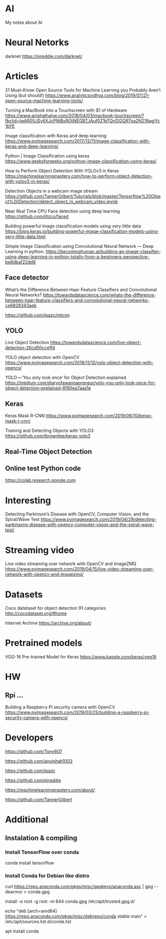 # AI
My notes about AI

# Neural Netorks

darknet https://pjreddie.com/darknet/

# Articles

21 Must-Know Open Source Tools for Machine Learning you Probably Aren’t Using (but should!) https://www.analyticsvidhya.com/blog/2019/07/21-open-source-machine-learning-tools/

Turning a MacBook into a Touchscreen with $1 of Hardware https://www.anishathalye.com/2018/04/03/macbook-touchscreen/?fbclid=IwAR05JSy6XJcPNjBxR0IiNEGB7_tAuf0Z1bTQnDI2QR7oa2N218agjYc1bYE

Image classification with Keras and deep learning https://www.pyimagesearch.com/2017/12/11/image-classification-with-keras-and-deep-learning/

Python | Image Classification using keras https://www.geeksforgeeks.org/python-image-classification-using-keras/

How to Perform Object Detection With YOLOv3 in Keras https://machinelearningmastery.com/how-to-perform-object-detection-with-yolov3-in-keras/

Detection Objects in a webcam image stream https://github.com/TannerGilbert/Tutorials/blob/master/Tensorflow%20Object%20Detection/detect_object_in_webcam_video.ipynb

Near Real Time CPU Face detection using deep learning https://github.com/iitzco/faced

Building powerful image classification models using very little data https://blog.keras.io/building-powerful-image-classification-models-using-very-little-data.html

Simple Image Classification using Convolutional Neural Network — Deep Learning in python. https://becominghuman.ai/building-an-image-classifier-using-deep-learning-in-python-totally-from-a-beginners-perspective-be8dbaf22dd8

## Face detector

What’s the Difference Between Haar-Feature Classifiers and Convolutional Neural Networks? https://towardsdatascience.com/whats-the-difference-between-haar-feature-classifiers-and-convolutional-neural-networks-ce6828343aeb

https://github.com/ipazc/mtcnn

## YOLO

Live Object Detection https://towardsdatascience.com/live-object-detection-26cd50cceffd

YOLO object detection with OpenCV https://www.pyimagesearch.com/2018/11/12/yolo-object-detection-with-opencv/

YOLO — ‘You only look once’ for Object Detection explained https://medium.com/diaryofawannapreneur/yolo-you-only-look-once-for-object-detection-explained-6f80ea7aaa1e

## Keras

Keras Mask R-CNN https://www.pyimagesearch.com/2019/06/10/keras-mask-r-cnn/

Training and Detecting Objects with YOLO3 https://github.com/jbrownlee/keras-yolo3

## Real-Time Object Detection

## 

## Online test Python code

https://colab.research.google.com

# Interesting

Detecting Parkinson’s Disease with OpenCV, Computer Vision, and the Spiral/Wave Test https://www.pyimagesearch.com/2019/04/29/detecting-parkinsons-disease-with-opencv-computer-vision-and-the-spiral-wave-test/

# Streaming video

Live video streaming over network with OpenCV and ImageZMQ https://www.pyimagesearch.com/2019/04/15/live-video-streaming-over-network-with-opencv-and-imagezmq/

# Datasets

Coco datataset for object detection 91 categories http://cocodataset.org/#home

Internet Archive https://archive.org/about/

# Pretrained models

VGG-16 Pre-trained Model for Keras https://www.kaggle.com/keras/vgg16

# HW

## Rpi ...

Building a Raspberry Pi security camera with OpenCV https://www.pyimagesearch.com/2019/03/25/building-a-raspberry-pi-security-camera-with-opencv/

# Developers

https://github.com/Tony607

https://github.com/anujshah1003

https://github.com/ipazc

https://github.com/pjreddie

https://machinelearningmastery.com/about/

https://github.com/TannerGilbert

# Additional

## Instalation & compiling

### Install TensorFlow over conda

conda install tensorflow

### Install Conda for Debian like distro

curl https://repo.anaconda.com/pkgs/misc/gpgkeys/anaconda.asc | gpg --dearmor > conda.gpg

install -o root -g root -m 644 conda.gpg /etc/apt/trusted.gpg.d/

echo "deb [arch=amd64] https://repo.anaconda.com/pkgs/misc/debrepo/conda stable main" > /etc/apt/sources.list.d/conda.list

apt install conda
